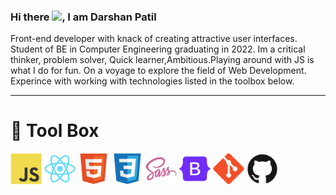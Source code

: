 ### Hi there <img src="https://raw.githubusercontent.com/MartinHeinz/MartinHeinz/master/wave.gif" width="30px">, I am Darshan Patil 

Front-end developer with knack of creating attractive user interfaces. Student of  BE in Computer Engineering graduating in 2022. 
Im a critical thinker, problem solver, Quick learner,Ambitious.Playing around with JS is what I do for fun.
On a voyage to explore the field of Web Development.
Experince with working with technologies listed in the toolbox below. 

---
<h1>🧰 Tool Box</h1>


<img src="https://github.com/devicons/devicon/blob/master/icons/javascript/javascript-original.svg" alt="JavaScript Logo" width="50" height="50"/>  <img src="https://github.com/devicons/devicon/blob/master/icons/react/react-original.svg" alt="React Logo" width="50" height="50"/>  <img src="https://github.com/devicons/devicon/blob/master/icons/html5/html5-original.svg" alt="HTML5 Logo" width="50" height="50"/>  <img src="https://github.com/devicons/devicon/blob/master/icons/css3/css3-original.svg" alt="CSS3 Logo" width="50" height="50"/> <img src="https://github.com/devicons/devicon/blob/master/icons/sass/sass-original.svg" alt="Sass Logo" width="50" height="50"/>	 <img src="https://github.com/devicons/devicon/blob/master/icons/bootstrap/bootstrap-plain.svg" alt="Bootstrap Logo" width="50" height="50"/> <img src="https://github.com/devicons/devicon/blob/master/icons/git/git-original.svg" alt="Git Logo" width="50" height="50"/> <img src="https://github.com/devicons/devicon/blob/master/icons/github/github-original.svg" alt="GitHub Logo" width="50" height="50"/>



<!--
**darshan420/darshan420** is a ✨ _special_ ✨ repository because its `README.md` (this file) appears on your GitHub profile.

Here are some ideas to get you started:

- 🔭 I’m currently working on ...
- 🌱 I’m currently learning ...
- 👯 I’m looking to collaborate on ...
- 🤔 I’m looking for help with ...
- 💬 Ask me about ...
- 📫 How to reach me: ...
- 😄 Pronouns: ...
- ⚡ Fun fact: ...
-->
